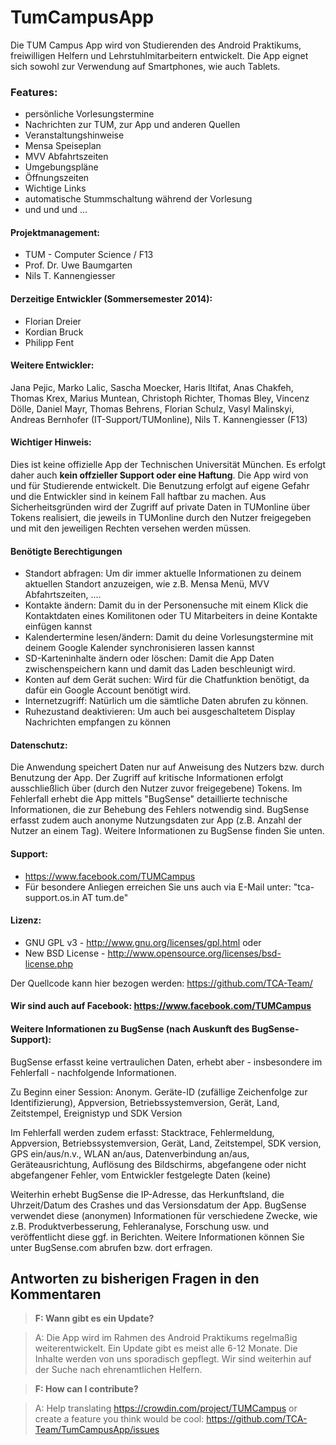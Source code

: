 # TumCampusApp

Die TUM Campus App wird von Studierenden des Android Praktikums, freiwilligen Helfern und Lehrstuhlmitarbeitern entwickelt. Die App eignet sich sowohl zur Verwendung auf Smartphones, wie auch Tablets.

### Features:
- persönliche Vorlesungstermine
- Nachrichten zur TUM, zur App und anderen Quellen 
- Veranstaltungshinweise
- Mensa Speiseplan
- MVV Abfahrtszeiten
- Umgebungspläne
- Öffnungszeiten
- Wichtige Links
- automatische Stummschaltung während der Vorlesung
- und und und ...

#### Projektmanagement:
+ TUM - Computer Science / F13
+ Prof. Dr. Uwe Baumgarten
+ Nils T. Kannengiesser 

#### Derzeitige Entwickler (Sommersemester 2014):
+ Florian Dreier
+ Kordian Bruck
+ Philipp Fent

#### Weitere Entwickler:
Jana Pejic, Marko Lalic, Sascha Moecker, Haris Iltifat, Anas Chakfeh, Thomas Krex, Marius Muntean, Christoph Richter, Thomas Bley, Vincenz Dölle, Daniel Mayr, Thomas Behrens, Florian Schulz, Vasyl Malinskyi, Andreas Bernhofer (IT-Support/TUMonline), Nils T. Kannengiesser (F13)

#### Wichtiger Hinweis:
Dies ist keine offizielle App der Technischen Universität München. Es erfolgt daher auch **kein offzieller Support oder eine Haftung**. Die App wird von und für Studierende entwickelt. Die Benutzung erfolgt auf eigene Gefahr und die Entwickler sind in keinem Fall haftbar zu machen. Aus Sicherheitsgründen wird der Zugriff auf private Daten in TUMonline über Tokens realisiert, die jeweils in TUMonline durch den Nutzer freigegeben und mit den jeweiligen Rechten versehen werden müssen.

#### Benötigte Berechtigungen
+ Standort abfragen: Um dir immer aktuelle Informationen zu deinem aktuellen Standort anzuzeigen, wie z.B. Mensa Menü, MVV Abfahrtszeiten, ....
+ Kontakte ändern: Damit du in der Personensuche mit einem Klick die Kontaktdaten eines Komilitonen oder TU Mitarbeiters in deine Kontakte einfügen kannst
+ Kalendertermine lesen/ändern: Damit du deine Vorlesungstermine mit deinem Google Kalender synchronisieren lassen kannst
+ SD-Karteninhalte ändern oder löschen: Damit die App Daten zwischenspeichern kann und damit das Laden beschleunigt wird.
+ Konten auf dem Gerät suchen: Wird für die Chatfunktion benötigt, da dafür ein Google Account benötigt wird.
+ Internetzugriff: Natürlich um die sämtliche Daten abrufen zu können.
+ Ruhezustand deaktivieren: Um auch bei ausgeschaltetem Display Nachrichten empfangen zu können

#### Datenschutz:
Die Anwendung speichert Daten nur auf Anweisung des Nutzers bzw. durch Benutzung der App. Der Zugriff auf kritische Informationen erfolgt ausschließlich über (durch den Nutzer zuvor freigegebene) Tokens. Im Fehlerfall erhebt die App mittels "BugSense" detaillierte technische Informationen, die zur Behebung des Fehlers notwendig sind. BugSense erfasst zudem auch anonyme Nutzungsdaten zur App (z.B. Anzahl der Nutzer an einem Tag). Weitere Informationen zu BugSense finden Sie unten.

#### Support:
- https://www.facebook.com/TUMCampus
- Für besondere Anliegen erreichen Sie uns auch via E-Mail unter: "tca-support.os.in AT tum.de"

#### Lizenz:
- GNU GPL v3 - http://www.gnu.org/licenses/gpl.html oder
- New BSD License - http://www.opensource.org/licenses/bsd-license.php 

Der Quellcode kann hier bezogen werden: https://github.com/TCA-Team/

#### Wir sind auch auf Facebook: https://www.facebook.com/TUMCampus

#### Weitere Informationen zu BugSense (nach Auskunft des BugSense-Support):

BugSense erfasst keine vertraulichen Daten, erhebt aber - insbesondere im Fehlerfall - nachfolgende Informationen.

Zu Beginn einer Session:
Anonym. Geräte-ID (zufällige Zeichenfolge zur Identifizierung), Appversion, Betriebssystemversion, Gerät, Land, Zeitstempel, Ereignistyp und SDK Version

Im Fehlerfall werden zudem erfasst:
Stacktrace, Fehlermeldung, Appversion, Betriebssystemversion, Gerät, Land, Zeitstempel, SDK version, GPS ein/aus/n.v., WLAN an/aus, Datenverbindung an/aus, Geräteausrichtung, Auflösung des Bildschirms, abgefangene oder nicht abgefangener Fehler, vom Entwickler festgelegte Daten (keine)

Weiterhin erhebt BugSense die IP-Adresse, das Herkunftsland, die Uhrzeit/Datum des Crashes und das Versionsdatum der App. BugSense verwendet diese (anonymen) Informationen für verschiedene Zwecke, wie z.B. Produktverbesserung, Fehleranalyse, Forschung usw. und veröffentlicht diese ggf. in Berichten. Weitere Informationen können Sie unter BugSense.com abrufen bzw. dort erfragen.


## Antworten zu bisherigen Fragen in den Kommentaren
> **F: Wann gibt es ein Update?**

> A: Die App wird im Rahmen des Android Praktikums regelmaßig weiterentwickelt. Ein Update gibt es meist alle 6-12 Monate. Die Inhalte werden von uns sporadisch gepflegt. Wir sind weiterhin auf der Suche nach ehrenamtlichen Helfern.

> **F: How can I contribute?**

> A: Help translating https://crowdin.com/project/TUMCampus or create a feature you think would be cool: https://github.com/TCA-Team/TumCampusApp/issues

